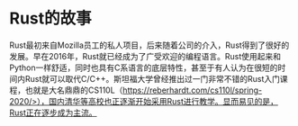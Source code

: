 # Rust的故事
Rust最初来自Mozilla员工的私人项目，后来随着公司的介入，Rust得到了很好的发展。早在2016年，Rust就已经成为了广受欢迎的编程语言。Rust使用起来和Python一样舒适，同时也具有C系语言的底层特性，甚至于有人认为在很短的时间内Rust就可以取代C/C++。斯坦福大学曾经推出过一门非常不错的Rust入门课程，也就是大名鼎鼎的CS110L（https://reberhardt.com/cs110l/spring-2020/>），国内清华等高校也正逐渐开始采用Rust进行教学。显而易见的是，Rust正在逐步成为主流。
